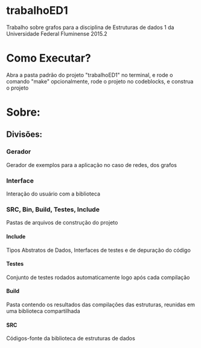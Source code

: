 # trabalhoED1
Trabalho sobre grafos para a disciplina de Estruturas de dados 1 da Universidade Federal Fluminense 2015.2

# Como Executar?
Abra a pasta padrão do projeto "trabalhoED1" no terminal, e rode o comando "make"
opcionalmente, rode o projeto no codeblocks, e construa o projeto

# Sobre:

## Divisões:
### Gerador
Gerador de exemplos para a aplicação no caso de redes, dos grafos

### Interface
Interação do usuário com a biblioteca

### SRC, Bin, Build, Testes, Include
Pastas de arquivos de construção do projeto

#### Include
Tipos Abstratos de Dados, Interfaces de testes e de depuração do código

#### Testes
Conjunto de testes rodados automaticamente logo após cada compilação

#### Build
Pasta contendo os resultados das compilações das estruturas, reunidas em uma biblioteca compartilhada

#### SRC
Códigos-fonte da biblioteca de estruturas de dados
